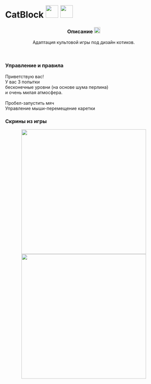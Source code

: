 <h1>
 CatBlock
 <img src = "https://img.icons8.com/?size=100&id=tgLepcPbp6mP&format=png&color=000000" width = "40">
 <img src = "https://img.icons8.com/?size=100&id=dPN4A7Nxne25&format=png&color=000000" width = "40">
</h1>
<header>
 <h3>Описание <img src = "https://img.icons8.com/?size=100&id=43131&format=png&color=000000" width = "20"></h3>
   <p>
     Адаптация культовой игры под дизайн котиков.
   </p>
</header>
<body>
     <h3>Управление и правила</h3>
     <p>
      Приветствую вас! <br>
      У вас 3 попытки<br>
      бесконечные уровни (на основе шума перлина)<br>
      и очень милая атмосфера.<br>
      <br>
      Пробел-запустить мяч<br>
      Управление мыши-перемещение каретки<br>
     </p>
   <h3>Скрины из игры</h3>
    <div align = "center">
      <img src = "https://i.postimg.cc/kX80tDNZ/Image-Sequence-001-0050.jpg" width = "400">
      <img src ="https://i.postimg.cc/HxK8760Q/Movie-004.gif" width = "400">
    </div>
</body>
